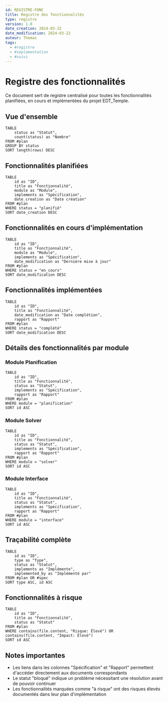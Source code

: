 ```yaml
---
id: REGISTRE-FONC
title: Registre des fonctionnalités
type: registre
version: 1.0
date_creation: 2024-03-22
date_modification: 2024-03-22
auteur: Thomas
tags:
  - #registre
  - #implementation
  - #suivi
---
```


# Registre des fonctionnalités

Ce document sert de registre centralisé pour toutes les fonctionnalités planifiées, en cours et implémentées du projet EDT_Temple.

## Vue d'ensemble

```dataview
TABLE
    status as "Statut",
    count(status) as "Nombre"
FROM #plan
GROUP BY status
SORT length(rows) DESC
```

## Fonctionnalités planifiées

```dataview
TABLE
    id as "ID",
    title as "Fonctionnalité",
    module as "Module",
    implements as "Spécification",
    date_creation as "Date création"
FROM #plan
WHERE status = "planifié"
SORT date_creation DESC
```

## Fonctionnalités en cours d'implémentation

```dataview
TABLE
    id as "ID",
    title as "Fonctionnalité",
    module as "Module",
    implements as "Spécification",
    date_modification as "Dernière mise à jour"
FROM #plan
WHERE status = "en_cours"
SORT date_modification DESC
```

## Fonctionnalités implémentées

```dataview
TABLE
    id as "ID",
    title as "Fonctionnalité",
    date_modification as "Date complétion",
    rapport as "Rapport"
FROM #plan
WHERE status = "complété"
SORT date_modification DESC
```

## Détails des fonctionnalités par module

### Module Planification

```dataview
TABLE
    id as "ID",
    title as "Fonctionnalité",
    status as "Statut",
    implements as "Spécification",
    rapport as "Rapport"
FROM #plan
WHERE module = "planification"
SORT id ASC
```

### Module Solver

```dataview
TABLE
    id as "ID",
    title as "Fonctionnalité",
    status as "Statut",
    implements as "Spécification",
    rapport as "Rapport"
FROM #plan
WHERE module = "solver"
SORT id ASC
```

### Module Interface

```dataview
TABLE
    id as "ID",
    title as "Fonctionnalité",
    status as "Statut",
    implements as "Spécification",
    rapport as "Rapport"
FROM #plan
WHERE module = "interface"
SORT id ASC
```

## Traçabilité complète

```dataview
TABLE
    id as "ID",
    type as "Type",
    status as "Statut",
    implements as "Implémente",
    implemented_by as "Implémenté par"
FROM #plan OR #spec
SORT type ASC, id ASC
```

## Fonctionnalités à risque

```dataview
TABLE
    id as "ID",
    title as "Fonctionnalité",
    status as "Statut"
FROM #plan
WHERE contains(file.content, "Risque: Élevé") OR contains(file.content, "Impact: Élevé")
SORT id ASC
```

## Notes importantes

- Les liens dans les colonnes "Spécification" et "Rapport" permettent d'accéder directement aux documents correspondants
- Le statut "bloqué" indique un problème nécessitant une résolution avant de pouvoir continuer
- Les fonctionnalités marquées comme "à risque" ont des risques élevés documentés dans leur plan d'implémentation
